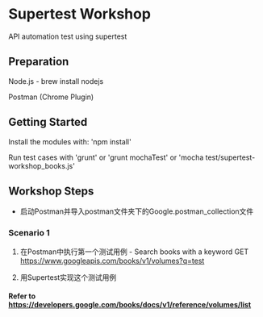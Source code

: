 # Supertest Workshop

API automation test using supertest

## Preparation
Node.js - brew install nodejs

Postman (Chrome Plugin)


## Getting Started
Install the modules with: 'npm install'

Run test cases with 'grunt' or 'grunt mochaTest' or 'mocha test/supertest-workshop_books.js'

## Workshop Steps

- 启动Postman并导入postman文件夹下的Google.postman_collection文件

### Scenario 1
1. 在Postman中执行第一个测试用例 - Search books with a keyword
GET https://www.googleapis.com/books/v1/volumes?q=test

2. 用Supertest实现这个测试用例

#### Refer to https://developers.google.com/books/docs/v1/reference/volumes/list



